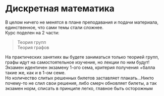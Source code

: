 # Дискретная математика
В целом ничего не менятся в плане преподавания и подачи материала, единственное, что сами темы стали сложнее. \
Курс поделен на 2 части:
>Теория групп \
>Теория графов

На практических занятиях вы будете заниматься только теорией групп, графы идут на самостоятельное изучение, но лекции по ним будут! \
Экзамен идентичен экзамену 1-ого сема, критерия получения +балла такие же, как и в 1-ом семе. \
Но количество слитых решенных билетов заставляет плакать...Никто почему-то не слил свои решения, либо смерч обновляет билеты, а так экзамен норм, списать в принципе легко, главное быть осторожным 
